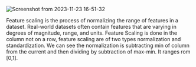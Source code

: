 ![Screenshot from 2023-11-23 16-51-32](https://github.com/shuklaritvik06/machine-learning-course/assets/72812470/813dea54-6d49-4fa6-81f1-68829f719e1f)

Feature scaling is the process of normalizing the range of features in a dataset. Real-world datasets often contain features that are varying in degrees of magnitude, range, and units.
Feature Scaling is done in the column not on a row, feature scaling are of two types normalization and standardization. We can see the normalization is subtracting min of column from the current and then dividing by subtraction of max-min. It ranges rom [0,1].
